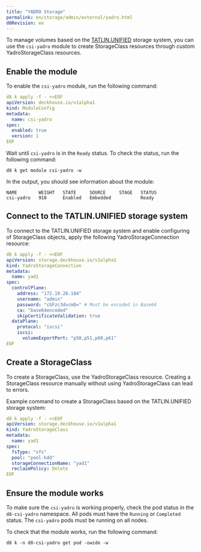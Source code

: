 ```yaml
---
title: "YADRO Storage"
permalink: en/storage/admin/external/yadro.html
d8Revision: ee
---
```


To manage volumes based on the [TATLIN.UNIFIED](https://yadro.com/ru/tatlin/unified) storage system,
you can use the `csi-yadro` module to create StorageClass resources through custom YadroStorageClass resources.

## Enable the module

To enable the `csi-yadro` module, run the following command:

```yaml
d8 k apply -f - <<EOF
apiVersion: deckhouse.io/v1alpha1
kind: ModuleConfig
metadata:
  name: csi-yadro
spec:
  enabled: true
  version: 1
EOF
```

Wait until `csi-yadro` is in the `Ready` status.
To check the status, run the following command:

```shell
d8 k get module csi-yadro -w
```

In the output, you should see information about the module:

```console
NAME        WEIGHT   STATE     SOURCE     STAGE   STATUS
csi-yadro   910      Enabled   Embedded           Ready
```

## Connect to the TATLIN.UNIFIED storage system

To connect to the TATLIN.UNIFIED storage system and enable configuring of StorageClass objects,
apply the following YadroStorageConnection resource:

```yaml
d8 k apply -f - <<EOF
apiVersion: storage.deckhouse.io/v1alpha1
kind: YadroStorageConnection
metadata:
  name: yad1
spec:
  controlPlane:
    address: "172.19.28.184"
    username: "admin"
    password: "cGFzc3dvcmQ=" # Must be encoded in Base64
    ca: "base64encoded"
    skipCertificateValidation: true
  dataPlane:
    protocol: "iscsi"
    iscsi:
      volumeExportPort: "p50,p51,p60,p61"
EOF
```

## Create a StorageClass

To create a StorageClass, use the YadroStorageClass resource.
Creating a StorageClass resource manually without using YadroStorageClass can lead to errors.

Example command to create a StorageClass based on the TATLIN.UNIFIED storage system:

```yaml
d8 k apply -f - <<EOF
apiVersion: storage.deckhouse.io/v1alpha1
kind: YadroStorageClass
metadata:
  name: yad1
spec:
  fsType: "xfs"
  pool: "pool-hdd"
  storageConnectionName: "yad1"
  reclaimPolicy: Delete
EOF
```

## Ensure the module works

To make sure the `csi-yadro` is working properly, check the pod status in the `d8-csi-yadro` namespace.
All pods must have the `Running` or `Completed` status.
The `csi-yadro` pods must be running on all nodes.

To check that the module works, run the following command:

```shell
d8 k -n d8-csi-yadro get pod -owide -w
```

